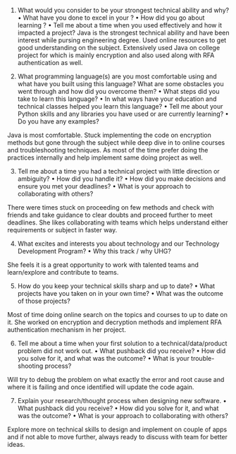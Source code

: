 1. What would you consider to be your strongest technical ability and why?
   • What have you done to excel in your <technical ability>?
   • How did you go about learning <technical ability>?
   • Tell me about a time when you used <technical ability> effectively and how it impacted a project?
   Java is the strongest technical ability and have been interest while pursing engineering degree. Used online resources
   to get good understanding on the subject. Extensively used Java on college project for which is mainly encryption and also used along with RFA authentication as well.

2. What programming language(s) are you most comfortable using and what have you built using this language? What are some obstacles you went through and how did you overcome them?
   • What steps did you take to learn this language?
   • In what ways have your education and technical classes helped you learn this language?
   • Tell me about your Python skills and any libraries you have used or are currently learning?
   • Do you have any examples?

Java is most comfortable.
Stuck implementing the code on encryption methods but gone through the subject while deep dive in to online courses and troubleshooting techniques.
As most of the time prefer doing the practices internally and help implement same doing project as well.


3. Tell me about a time you had a technical project with little direction or ambiguity?
   • How did you handle it?
   • How did you make decisions and ensure you met your deadlines?
   • What is your approach to collaborating with others?

There were times stuck on proceeding on few methods and check with friends and take guidance to clear doubts and proceed further to meet deadlines. She likes collaborating with teams which helps understand either requirements or subject in faster way.

4. What excites and interests you about technology and our Technology Development Program?
   • Why this track / why UHG?

She feels it is a great opportunity to work with talented teams and learn/explore and contribute to teams.

5. How do you keep your technical skills sharp and up to date?
   • What projects have you taken on in your own time?
   • What was the outcome of those projects?

Most of time doing online search on the topics and courses to up to date on it. She worked on encryption and decryption methods and implement RFA authentication mechanism in her project.

6. Tell me about a time when your first solution to a technical/data/product problem did not work out.
   • What pushback did you receive?
   • How did you solve for it, and what was the outcome?
   • What is your trouble-shooting process?

Will try to debug the problem on what exactly the error and root cause and where it is failing and once identified will update the code again.

7. Explain your research/thought process when designing new software.
   • What pushback did you receive?
   • How did you solve for it, and what was the outcome?
   • What is your approach to collaborating with others?

Explore more on technical skills to design and implement on couple of apps and if not able to move further, always ready to discuss with team for better ideas.
